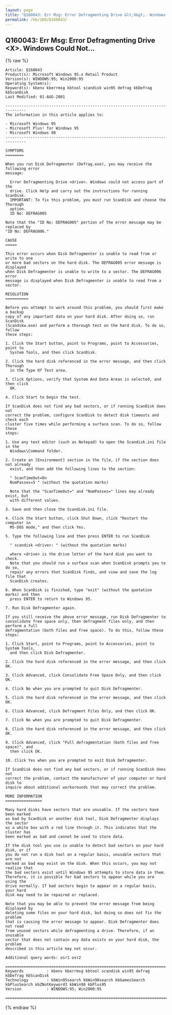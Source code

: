```yaml
---
layout: page
title: "Q160043: Err Msg: Error Defragmenting Drive &lt;X&gt;. Windows Could Not..."
permalink: /kb/160/Q160043/
---
```


## Q160043: Err Msg: Error Defragmenting Drive &lt;X&gt;. Windows Could Not...

{% raw %}

	Article: Q160043
	Product(s): Microsoft Windows 95.x Retail Product
	Version(s): WINDOWS:95; Win2000:95
	Operating System(s): 
	Keyword(s): kbenv kberrmsg kbtool scandisk win95 defrag kbDefrag kbScanDisk
	Last Modified: 01-AUG-2001
	
	-------------------------------------------------------------------------------
	The information in this article applies to:
	
	- Microsoft Windows 95 
	- Microsoft Plus! for Windows 95 
	- Microsoft Windows 98 
	-------------------------------------------------------------------------------
	
	SYMPTOMS
	========
	
	When you run Disk Defragmenter (Defrag.exe), you may receive the following error
	message:
	
	  Error Defragmenting Drive <drive>. Windows could not access part of the
	  drive. Click Help and carry out the instructions for running ScanDisk.
	  IMPORTANT: To fix this problem, you must run ScanDisk and choose the Thorough
	  option.
	  ID No: DEFRAG005
	
	Note that the "ID No: DEFRAG005" portion of the error message may be replaced by
	"ID No: DEFRAG006."
	
	CAUSE
	=====
	
	This error occurs when Disk Defragmenter is unable to read from or write to one
	or more bad sectors on the hard disk. The DEFRAG005 error message is displayed
	when Disk Defragmenter is unable to write to a sector. The DEFRAG006 error
	message is displayed when Disk Defragmenter is unable to read from a sector.
	
	RESOLUTION
	==========
	
	Before you attempt to work around this problem, you should first make a backup
	copy of any important data on your hard disk. After doing so, run ScanDisk
	(Scandskw.exe) and perform a thorough test on the hard disk. To do so, follow
	these steps:
	
	1. Click the Start button, point to Programs, point to Accessories, point to
	  System Tools, and then click ScanDisk.
	
	2. Click the hard disk referenced in the error message, and then click Thorough
	  in the Type Of Test area.
	
	3. Click Options, verify that System And Data Areas is selected, and then click
	  OK.
	
	4. Click Start to begin the test.
	
	If ScanDisk does not find any bad sectors, or if running ScanDisk does not
	correct the problem, configure ScanDisk to detect disk timeouts and check each
	cluster five times while performing a surface scan. To do so, follow these
	steps:
	
	1. Use any text editor (such as Notepad) to open the Scandisk.ini file in the
	  Windows\Command folder.
	
	2. Create an [Environment] section in the file, if the section does not already
	  exist, and then add the following lines to the section:
	
	  " ScanTimeOut=On
	  NumPasses=5 " (without the quotation marks)
	
	  Note that the "ScanTimeOut=" and "NumPasses=" lines may already exist, but
	  with different values.
	
	3. Save and then close the Scandisk.ini file.
	
	4. Click the Start button, click Shut Down, click "Restart the computer in
	  MS-DOS mode," and then click Yes.
	
	5. Type the following line and then press ENTER to run ScanDisk
	
	  " scandisk <drive>: " (without the quotation marks)
	
	  where <drive> is the drive letter of the hard disk you want to check.
	  Note that you should run a surface scan when ScanDisk prompts you to do so,
	  repair any errors that ScanDisk finds, and view and save the log file that
	  ScanDisk creates.
	
	6. When ScanDisk is finished, type "exit" (without the quotation marks) and then
	  press ENTER to return to Windows 95.
	
	7. Run Disk Defragmenter again.
	
	If you still receive the above error message, run Disk Defragmenter to
	consolidate free space only, then defragment files only, and then perform a full
	defragmentation (both files and free space). To do this, follow these steps:
	
	1. Click Start, point to Programs, point to Accessories, point to System Tools,
	  and then click Disk Defragmenter.
	
	2. Click the hard disk referenced in the error message, and then click OK.
	
	3. Click Advanced, click Consolidate Free Space Only, and then click OK.
	
	4. Click No when you are prompted to quit Disk Defragmenter.
	
	5. Click the hard disk referenced in the error message, and then click OK.
	
	6. Click Advanced, click Defragment Files Only, and then click OK.
	
	7. Click No when you are prompted to quit Disk Defragmenter.
	
	8. Click the hard disk referenced in the error message, and then click OK.
	
	9. Click Advanced, click "Full defragmentation (both files and free space)", and
	  then click OK.
	
	10. Click Yes when you are prompted to exit Disk Defragmenter.
	
	If ScanDisk does not find any bad sectors, or if running ScanDisk does not
	correct the problem, contact the manufacturer of your computer or hard disk to
	inquire about additional workarounds that may correct the problem.
	
	MORE INFORMATION
	================
	
	Many hard disks have sectors that are unusable. If the sectors have been marked
	as bad by ScanDisk or another disk tool, Disk Defragmenter displays the sector
	as a white box with a red line through it. This indicates that the cluster has
	been marked as bad and cannot be used to store data.
	
	If the disk tool you use is unable to detect bad sectors on your hard disk, or if
	you do not run a disk tool on a regular basis, unusable sectors that are not
	marked as bad may exist on the disk. When this occurs, you may not realize that
	the bad sectors exist until Windows 95 attempts to store data in them.
	Therefore, it is possible for bad sectors to appear while you are using the
	drive normally. If bad sectors begin to appear on a regular basis, your hard
	disk may need to be repaired or replaced.
	
	Note that you may be able to prevent the error message from being displayed by
	deleting some files on your hard disk, but doing so does not fix the problem
	that is causing the error message to appear. Disk Defragmenter does not read
	from unused sectors while defragmenting a drive. Therefore, if an unusable
	sector that does not contain any data exists on your hard disk, the problem
	described in this article may not occur.
	
	Additional query words: osr1 osr2
	
	======================================================================
	Keywords          : kbenv kberrmsg kbtool scandisk win95 defrag kbDefrag kbScanDisk 
	Technology        : kbWin95search kbWin98search kbGamesSearch kbPlusSearch kbZNotKeyword3 kbWin98 kbPlus95
	Version           : WINDOWS:95; Win2000:95
	
	=============================================================================
	

{% endraw %}
